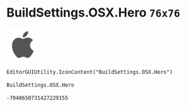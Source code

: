 # BuildSettings.OSX.Hero `76x76`
<img src="/img/BuildSettings.OSX.Hero.png" width=76 height=76>

``` CSharp
EditorGUIUtility.IconContent("BuildSettings.OSX.Hero")
```
```
BuildSettings.OSX.Hero
```
```
-7048650731427229155
```
